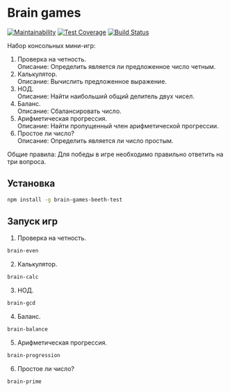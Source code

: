 # Brain games

[![Maintainability](https://api.codeclimate.com/v1/badges/5849cd91dd160cbf72f0/maintainability)](https://codeclimate.com/github/beethlw/project-lvl1-s292/maintainability)
[![Test Coverage](https://api.codeclimate.com/v1/badges/5849cd91dd160cbf72f0/test_coverage)](https://codeclimate.com/github/beethlw/project-lvl1-s292/test_coverage)
[![Build Status](https://travis-ci.org/beethlw/project-lvl1-s292.svg?branch=master)](https://travis-ci.org/beethlw/project-lvl1-s292)

Набор консольных мини-игр:
1. Проверка на четность.  
Описание: Определить является ли предложенное число четным.
2. Калькулятор.  
Описание: Вычислить предложенное выражение.
3. НОД.  
Описание: Найти наибольший общий делитель двух чисел.
4. Баланс.  
Описание: Сбалансировать число.
5. Арифметическая прогрессия.  
Описание: Найти пропущенный член арифметической прогрессии.
6. Простое ли число?  
Описание: Определить является ли число простым.

Общие правила:
Для победы в игре необходимо правильно ответить на три вопроса.

## Установка

```sh
npm install -g brain-games-beeth-test
```
## Запуск игр

1. Проверка на четность.
```sh
brain-even
```
2. Калькулятор.
```sh
brain-calc
```
3. НОД.
```sh
brain-gcd
```
4. Баланс.
```sh
brain-balance
```
5. Арифметическая прогрессия.
```sh
brain-progression
```
6. Простое ли число?
```sh
brain-prime
```
